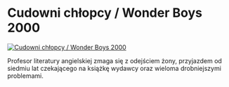 Cudowni chłopcy / Wonder Boys 2000 
=============
[![Cudowni chłopcy / Wonder Boys 2000 ](http://vidos.pl/images/player.gif)](http://vidos.pl/cudowni-chlopcy-wonder-boys-2000)

 Profesor literatury angielskiej zmaga się z odejściem żony, przyjazdem od siedmiu lat czekającego na książkę wydawcy oraz wieloma drobniejszymi problemami.
